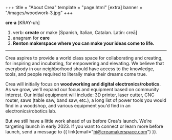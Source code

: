 +++
title = "About Crea"
template = "page.html"
[extra]
banner = "/images/woodwork-3.jpg"
+++


**cre&middot;a** [KRAY-uh]

1. verb: **create** or make [Spanish, Italian, Catalan. Latin: creā]
2. anagram for **care**
3. **Renton makerspace where you can make your ideas come to life.**

---

Crea aspires to provide a world class space for collaborating and creating, for inspiring and incubating, for empowering and elevating. We believe that everybody in our neighborhood should have access to the knowledge, tools, and people required to literally make their dreams come true.

Crea will initially focus on **woodworking and digital electronics/robotics**. As we grow, we'll expand our focus and equipment based on community interest. Our initial equipment will include: 3D printer, laser cutter, CNC router, saws (table saw, band saw, etc.), a long list of power tools you would find in a woodshop, and various equipment you'd find in an electronics/robotics lab.

But we still have a little work ahead of us before Crea's launch. We're targeting launch in early 2023. If you want to connect or learn more before launch, send a message to {{ link(email="hi@creamakerspace.com") }}.
